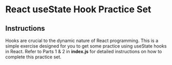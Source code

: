 # React useState Hook Practice Set

## Instructions
Hooks are crucial to the dynamic nature of React programming.
This is a simple exercise designed for you to get some practice using useState hooks in React.
Refer to Parts 1 & 2 in __index.js__ for detailed instructions on how to complete this practice set.